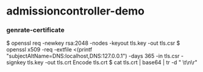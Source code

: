 # admissioncontroller-demo

### genrate-certificate

$ openssl req -newkey rsa:2048 -nodes -keyout tls.key -out tls.csr
$ openssl x509 -req -extfile <(printf "subjectAltName=DNS:localhost,DNS:127.0.0.1") -days 365 -in tls.csr -signkey tls.key -out tls.crt
Encode tls.crt
$ cat tls.crt | base64 | tr -d " \t\n\r"